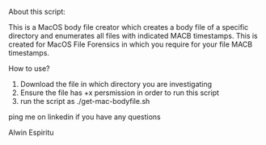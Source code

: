 About this script:

This is a MacOS body file creator which creates a body file of a specific directory and enumerates all files with indicated MACB timestamps.  This is created for MacOS File Forensics in which you require for your file MACB timestamps.

How to use?

1. Download the file in which directory you are investigating
2. Ensure the file has +x persmission in order to run this script
3. run the script as ./get-mac-bodyfile.sh

ping me on linkedin if you have any questions


Alwin Espiritu
